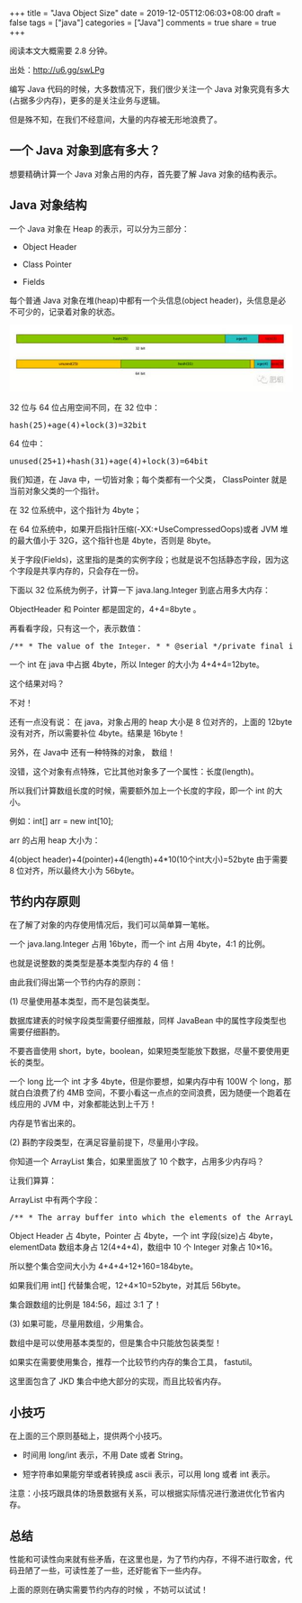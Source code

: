 +++
title = "Java Object Size"
date = 2019-12-05T12:06:03+08:00
draft = false
tags = ["java"]
categories = ["Java"]
comments = true
share = true
+++

阅读本文大概需要 2.8 分钟。

出处：http://u6.gg/swLPg

编写 Java 代码的时候，大多数情况下，我们很少关注一个 Java 对象究竟有多大(占据多少内存)，更多的是关注业务与逻辑。

但是殊不知，在我们不经意间，大量的内存被无形地浪费了。

## 一个 Java 对象到底有多大？

想要精确计算一个 Java 对象占用的内存，首先要了解 Java 对象的结构表示。

## Java 对象结构

一个 Java 对象在 Heap 的表示，可以分为三部分：

* Object Header

* Class Pointer

* Fields

每个普通 Java 对象在堆(heap)中都有一个头信息(object header)，头信息是必不可少的，记录着对象的状态。

![](images/c2122d8b.png)

32 位与 64 位占用空间不同，在 32 位中：

<pre class="juejin-editor-highlight">
hash(25)+age(4)+lock(3)=32bit
</pre>

64 位中：

<pre class="juejin-editor-highlight">
unused(25+1)+hash(31)+age(4)+lock(3)=64bit
</pre>

我们知道，在 Java 中，一切皆对象；每个类都有一个父类， ClassPointer 就是当前对象父类的一个指针。

在 32 位系统中，这个指针为 4byte；

在 64 位系统中，如果开启指针压缩(-XX:+UseCompressedOops)或者 JVM 堆的最大值小于 32G，这个指针也是 4byte，否则是 8byte。

关于字段(Fields)，这里指的是类的实例字段；也就是说不包括静态字段，因为这个字段是共享内存的，只会存在一份。

下面以 32 位系统为例子，计算一下 java.lang.Integer 到底占用多大内存：

ObjectHeader 和 Pointer 都是固定的，4+4=8byte 。

再看看字段，只有这一个，表示数值：

<pre class="juejin-editor-highlight">
/** * The value of the <code>Integer</code>. * * @serial */private final int value;
</pre>

一个 int 在 java 中占据 4byte，所以 Integer 的大小为 4+4+4=12byte。

这个结果对吗？

不对！

还有一点没有说： 在 java，对象占用的 heap 大小是 8 位对齐的，上面的 12byte 没有对齐，所以需要补位 4byte。结果是 16byte！

另外，在 Java中 还有一种特殊的对象， 数组！

没错，这个对象有点特殊，它比其他对象多了一个属性：长度(length)。

所以我们计算数组长度的时候，需要额外加上一个长度的字段，即一个 int 的大小。

例如：int[] arr = new int[10];

arr 的占用 heap 大小为：

4(object header)+4(pointer)+4(length)+4*10(10个int大小)=52byte 由于需要 8 位对齐，所以最终大小为 56byte。

## 节约内存原则

在了解了对象的内存使用情况后，我们可以简单算一笔帐。

一个 java.lang.Integer 占用 16byte，而一个 int 占用 4byte，4:1 的比例。

也就是说整数的类类型是基本类型内存的 4 倍！

由此我们得出第一个节约内存的原则：

(1) 尽量使用基本类型，而不是包装类型。

数据库建表的时候字段类型需要仔细推敲，同样 JavaBean 中的属性字段类型也需要仔细斟酌。

不要吝啬使用 short，byte，boolean，如果短类型能放下数据，尽量不要使用更长的类型。

一个 long 比一个 int 才多 4byte，但是你要想，如果内存中有 100W 个 long，那就白白浪费了约 4MB 空间，不要小看这一点点的空间浪费，因为随便一个跑着在线应用的 JVM 中，对象都能达到上千万！

内存是节省出来的。

(2) 斟酌字段类型，在满足容量前提下，尽量用小字段。

你知道一个 ArrayList 集合，如果里面放了 10 个数字，占用多少内存吗？

让我们算算：

ArrayList 中有两个字段：

<pre class="juejin-editor-highlight">
/** * The array buffer into which the elements of the ArrayList are stored. * The capacity of the ArrayList is the length of this array buffer. */private transient Object[] elementData;/** * The size of the ArrayList (the number of elements it contains). * * @serial */private int size;
</pre>

Object Header 占 4byte，Pointer 占 4byte，一个 int 字段(size)占 4byte，elementData 数组本身占 12(4+4+4)，数组中 10 个 Integer 对象占 10×16。

所以整个集合空间大小为 4+4+4+12+160=184byte。

如果我们用 int[] 代替集合呢，12+4×10=52byte，对其后 56byte。

集合跟数组的比例是 184:56，超过 3:1 了！

(3) 如果可能，尽量用数组，少用集合。

数组中是可以使用基本类型的，但是集合中只能放包装类型！

如果实在需要使用集合，推荐一个比较节约内存的集合工具， fastutil。

这里面包含了 JKD 集合中绝大部分的实现，而且比较省内存。

## 小技巧

在上面的三个原则基础上，提供两个小技巧。

* 时间用 long/int 表示，不用 Date 或者 String。

* 短字符串如果能穷举或者转换成 ascii 表示，可以用 long 或者 int 表示。

注意：小技巧跟具体的场景数据有关系，可以根据实际情况进行激进优化节省内存。

## 总结

性能和可读性向来就有些矛盾，在这里也是，为了节约内存，不得不进行取舍，代码丑陋了一些，可读性差了一些，还好能省下一些内存。

上面的原则在确实需要节约内存的时候 ，不妨可以试试！